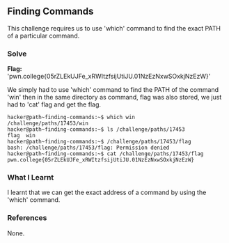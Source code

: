 ## Finding Commands
This challenge requires us to use 'which' command to find the exact PATH of a particular command.

### Solve
**Flag:** 'pwn.college{05rZLEkUJFe_xRWItzfsijUtiJU.01NzEzNxwSOxkjNzEzW}'


We simply had to use 'which' command to find the PATH of the command 'win' then in the same directory as command, flag was also stored, we just had to 'cat' flag and get the 
flag.

```
hacker@path~finding-commands:~$ which win
/challenge/paths/17453/win
hacker@path~finding-commands:~$ ls /challenge/paths/17453
flag  win
hacker@path~finding-commands:~$ /challenge/paths/17453/flag
bash: /challenge/paths/17453/flag: Permission denied
hacker@path~finding-commands:~$ cat /challenge/paths/17453/flag
pwn.college{05rZLEkUJFe_xRWItzfsijUtiJU.01NzEzNxwSOxkjNzEzW}

```

### What I Learnt
I learnt that we can get the exact address of a command by using the 'which' command. 
### References 
None.
